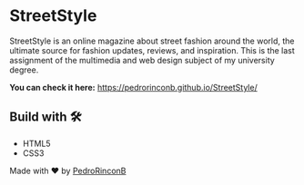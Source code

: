 # StreetStyle

StreetStyle is an online magazine about street fashion around the world, the ultimate source for fashion updates, reviews, and inspiration. This is the last assignment of the multimedia and web design subject of my university degree.

**You can check it here:** https://pedrorinconb.github.io/StreetStyle/

## Build with 🛠️

* HTML5
* CSS3

Made with ❤️ by [PedroRinconB](https://github.com/PedroRinconB)

